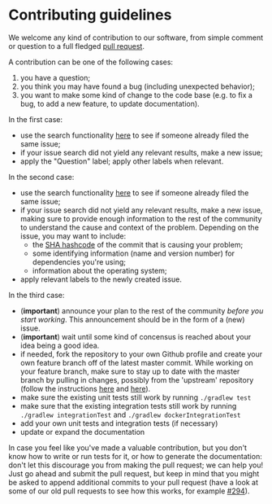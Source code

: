 # Contributing guidelines

We welcome any kind of contribution to our software, from simple comment or question to a full fledged [pull request](https://help.github.com/articles/about-pull-requests/).

A contribution can be one of the following cases:

1. you have a question;
1. you think you may have found a bug (including unexpected behavior);
1. you want to make some kind of change to the code base (e.g. to fix a bug, to add a new feature, to update documentation).

In the first case:

- use the search functionality [here](https://github.com/NLeSC/Xenon/issues) to see if someone already filed the same issue;
- if your issue search did not yield any relevant results, make a new issue;
- apply the "Question" label; apply other labels when relevant.

In the second case:

- use the search functionality [here](https://github.com/NLeSC/Xenon/issues) to see if someone already filed the same issue;
- if your issue search did not yield any relevant results, make a new issue, making sure to provide enough information to the rest of the community to understand the cause and context of the problem. Depending on the issue, you may want to include:
    - the [SHA hashcode](https://help.github.com/articles/autolinked-references-and-urls/#commit-shas) of the commit that is causing your problem;
    - some identifying information (name and version number) for dependencies you're using;
    - information about the operating system;
- apply relevant labels to the newly created issue.

In the third case:

- (**important**) announce your plan to the rest of the community _before you start working_. This announcement should be in the form of a (new) issue.
- (**important**) wait until some kind of concensus is reached about your idea being a good idea.
- if needed, fork the repository to your own Github profile and create your own feature branch off of the latest master commit. While working on your feature branch, make sure to stay up to date with the master branch by pulling in changes, possibly from the 'upstream' repository (follow the instructions [here](https://help.github.com/articles/configuring-a-remote-for-a-fork/) and [here](https://help.github.com/articles/syncing-a-fork/)).
- make sure the existing unit tests still work by running ``./gradlew test``
- make sure that the existing integration tests still work by running ``./gradlew integrationTest`` and ``./gradlew dockerIntegrationTest``
- add your own unit tests and integration tests (if necessary)
- update or expand the documentation


In case you feel like you've made a valuable contribution, but you don't know how to write or run tests for it, or how to generate the documentation: don't let this discourage you from making the pull request; we can help you! Just go ahead and submit the pull request, but keep in mind that you might be asked to append additional commits to your pull request (have a look at some of our old pull requests to see how this works, for example [#294](https://github.com/NLeSC/Xenon/pull/294)).


